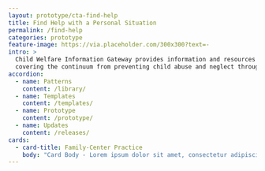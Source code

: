 ```yaml
---
layout: prototype/cta-find-help
title: Find Help with a Personal Situation
permalink: /find-help
categories: prototype
feature-image: https://via.placeholder.com/300x300?text=-
intro: >
  Child Welfare Information Gateway provides information and resources on a wide range of child welfare topics,
  covering the continuum from preventing child abuse and neglect through adoption. To support professionals working with children and families involved with child welfare, we offer current information, research, statistics, best practices, and other materials on the topics listed below.
accordion:
  - name: Patterns
    content: /library/
  - name: Templates
    content: /templates/
  - name: Prototype
    content: /prototype/
  - name: Updates
    content: /releases/
cards:
  - card-title: Family-Center Practice
    body: "Card Body - Lorem ipsum dolor sit amet, consectetur adipiscing elit, sed do eiusmod tempor incididunt ut labore et dolore magna aliqua. "
---
```

